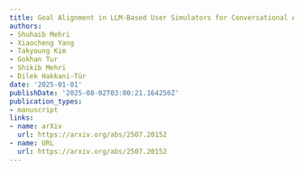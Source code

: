 ```yaml
---
title: Goal Alignment in LLM-Based User Simulators for Conversational AI
authors:
- Shuhaib Mehri
- Xiaocheng Yang
- Takyoung Kim
- Gokhan Tur
- Shikib Mehri
- Dilek Hakkani-Tür
date: '2025-01-01'
publishDate: '2025-08-02T03:00:21.164250Z'
publication_types:
- manuscript
links:
- name: arXiv
  url: https://arxiv.org/abs/2507.20152
- name: URL
  url: https://arxiv.org/abs/2507.20152
---
```


